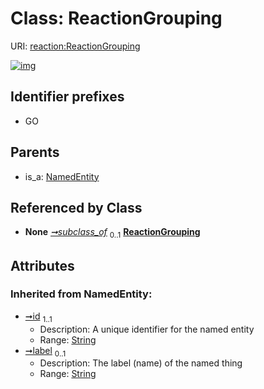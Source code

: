 
# Class: ReactionGrouping




URI: [reaction:ReactionGrouping](http://w3id.org/ontogpt/reaction/ReactionGrouping)


[![img](https://yuml.me/diagram/nofunky;dir:TB/class/[Reaction]-%20subclass_of%200..1>[ReactionGrouping&#124;id(i):string;label(i):string%20%3F],[NamedEntity]^-[ReactionGrouping],[Reaction],[NamedEntity])](https://yuml.me/diagram/nofunky;dir:TB/class/[Reaction]-%20subclass_of%200..1>[ReactionGrouping&#124;id(i):string;label(i):string%20%3F],[NamedEntity]^-[ReactionGrouping],[Reaction],[NamedEntity])

## Identifier prefixes

 * GO

## Parents

 *  is_a: [NamedEntity](NamedEntity.md)

## Referenced by Class

 *  **None** *[➞subclass_of](reaction__subclass_of.md)*  <sub>0..1</sub>  **[ReactionGrouping](ReactionGrouping.md)**

## Attributes


### Inherited from NamedEntity:

 * [➞id](namedEntity__id.md)  <sub>1..1</sub>
     * Description: A unique identifier for the named entity
     * Range: [String](types/String.md)
 * [➞label](namedEntity__label.md)  <sub>0..1</sub>
     * Description: The label (name) of the named thing
     * Range: [String](types/String.md)
